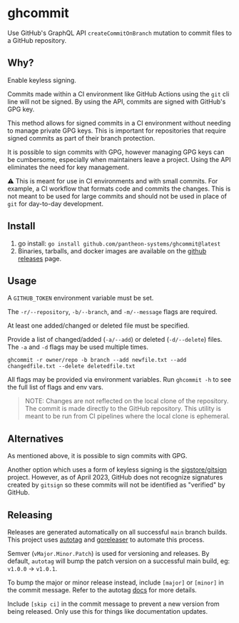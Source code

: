 # ghcommit

Use GitHub's GraphQL API `createCommitOnBranch` mutation to commit files to a GitHub repository.

## Why?

Enable keyless signing.

Commits made within a CI environment like GitHub Actions using the `git` cli line will not
be signed. By using the API, commits are signed with GitHub's GPG key.

This method allows for signed commits in a CI environment without needing to manage private
GPG keys. This is important for repositories that require signed commits as part of their
branch protection.

It is possible to sign commits with GPG, however managing GPG keys can be cumbersome,
especially when maintainers leave a project. Using the API eliminates the need for key management.

:warning: This is meant for use in CI environments and with small commits. For example, a CI workflow
that formats code and commits the changes. This is not meant to be used for large commits
and should not be used in place of `git` for day-to-day development.

## Install

1. go install: `go install github.com/pantheon-systems/ghcommit@latest`
2. Binaries, tarballs, and docker images are available on the [github releases](https://github.com/planetscale/ghcommit/releases) page.

## Usage

A `GITHUB_TOKEN` environment variable must be set.

The `-r/--repository`, `-b/--branch`, and `-m/--message` flags are required.

At least one added/changed or deleted file must be specified.

Provide a list of changed/added (`-a/--add`) or deleted (`-d/--delete`) files.  The `-a` and `-d` flags may be used multiple times.

```console
ghcommit -r owner/repo -b branch --add newfile.txt --add changedfile.txt --delete deletedfile.txt
```

All flags may be provided via environment variables. Run `ghcommit -h` to see the full list of flags and env vars.

> NOTE: Changes are not reflected on the local clone of the repository. The commit is made directly to the GitHub repository.
> This utility is meant to be run from CI pipelines where the local clone is ephemeral.

## Alternatives

As mentioned above, it is possible to sign commits with GPG.

Another option which uses a form of keyless signing is the [sigstore/gitsign](https://github.com/sigstore/gitsign)
project.  However, as of April 2023, GitHub does not recognize signatures created by `gitsign` so
these commits will not be identified as "verified" by GitHub.

## Releasing

Releases are generated automatically on all successful `main` branch builds. This project uses
[autotag](https://github.com/pantheon-systems/autotag) and [goreleaser](https://goreleaser.com/) to
automate this process.

Semver (`vMajor.Minor.Patch`) is used for versioning and releases. By default, `autotag` will bump the
patch version on a successful main build, eg: `v1.0.0` -> `v1.0.1`.

To bump the major or minor release instead, include `[major]` or `[minor]` in the commit message.
Refer to the autotag [docs](https://github.com/pantheon-systems/autotag#incrementing-major-and-minor-versions)
for more details.

Include `[skip ci]` in the commit message to prevent a new version from being released. Only use this
for things like documentation updates.